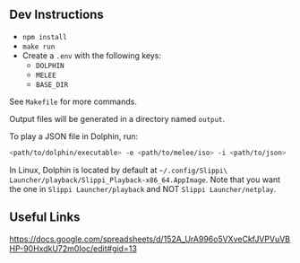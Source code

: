 ## Dev Instructions

- `npm install`
- `make run`
- Create a `.env` with the following keys:
    - `DOLPHIN`
    - `MELEE`
    - `BASE_DIR`

See `Makefile` for more commands.

Output files will be generated in a directory named `output`.

To play a JSON file in Dolphin, run:

```bash
<path/to/dolphin/executable> -e <path/to/melee/iso> -i <path/to/json>
```

In Linux, Dolphin is located by default at `~/.config/Slippi\ Launcher/playback/Slippi_Playback-x86_64.AppImage`. Note that you want the one in `Slippi Launcher/playback` and NOT `Slippi Launcher/netplay`.


## Useful Links

https://docs.google.com/spreadsheets/d/152A_UrA996o5VXveCkfJVPVuVBHP-90HxdkU72m0Ioc/edit#gid=13